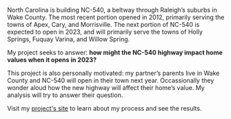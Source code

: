 North Carolina is building NC-540, a beltway through Raleigh’s suburbs in Wake County. The most recent portion opened in 2012, primarily serving the towns of Apex, Cary, and Morrisville. The next portion of NC-540 is expected to open in 2023, and will primarily serve the towns of Holly Springs, Fuquay Varina, and Willow Spring.

My project seeks to answer: **how might the NC-540 highway impact home values when it opens in 2023?**

This project is also personally motivated: my partner’s parents live in Wake County and NC-540 will open in their town next year. Occassionally they wonder aloud how the new highway will affect their home’s value. My analysis will try to answer their question.

Visit my [project's site](https://rradams.github.io/MUSA550_Final/) to learn about my process and see the results.
